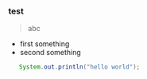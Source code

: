 ### test
> abc

* first something
* second something
```java
   System.out.println("hello world");
```
